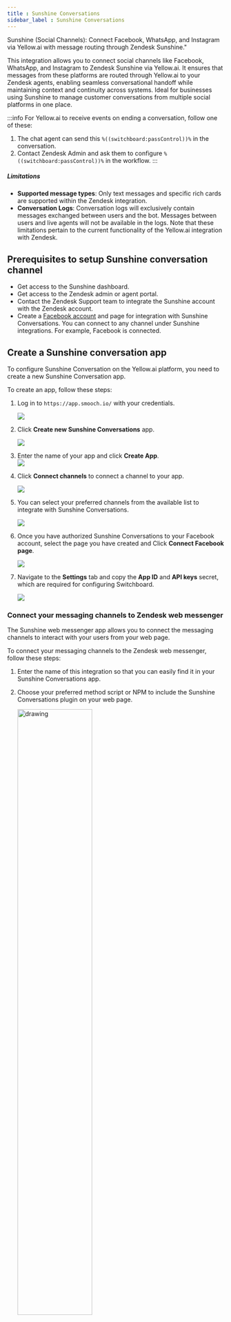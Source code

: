 ```yaml
---
title : Sunshine Conversations
sidebar_label : Sunshine Conversations
---
```


Sunshine (Social Channels): Connect Facebook, WhatsApp, and Instagram via Yellow.ai with message routing through Zendesk Sunshine."

This integration allows you to connect social channels like Facebook, WhatsApp, and Instagram to Zendesk Sunshine via Yellow.ai. It ensures that messages from these platforms are routed through Yellow.ai to your Zendesk agents, enabling seamless conversational handoff while maintaining context and continuity across systems. Ideal for businesses using Sunshine to manage customer conversations from multiple social platforms in one place.


:::info
For Yellow.ai to receive events on ending a conversation, follow one of these:

1. The chat agent can send this ```%((switchboard:passControl))%``` in the conversation.
2. Contact Zendesk Admin and ask them to configure ```%((switchboard:passControl))%``` in the workflow.
:::

##### Limitations

* **Supported message types**: Only text messages and specific rich cards are supported within the Zendesk integration.
* **Conversation Logs**: Conversation logs will exclusively contain messages exchanged between users and the bot. Messages between users and live agents will not be available in the logs.
Note that these limitations pertain to the current functionality of the Yellow.ai integration with Zendesk.

## Prerequisites to setup Sunshine conversation channel

* Get access to the Sunshine dashboard.
* Get access to the Zendesk admin or agent portal.
* Contact the Zendesk Support team to integrate the Sunshine account with the Zendesk account.
* Create a [Facebook account](https://docs.yellow.ai/docs/platform_concepts/channelConfiguration/facebook-messenger#connect-your-facebook-messenger-account) and page for integration with Sunshine Conversations. You can connect to any channel under Sunshine integrations. For example, Facebook is connected.

## Create a Sunshine conversation app

To configure Sunshine Conversation on the Yellow.ai platform, you need to create a new Sunshine Conversation app.

To create an app, follow these steps:

1. Log in to `https://app.smooch.io/` with your credentials.

     ![](https://i.imgur.com/FCwFjXu.png)
	
2. Click **Create new Sunshine Conversations** app.

     ![](https://i.imgur.com/zZXTvcs.png)
	 
3. Enter the name of your app and click **Create App**.	  
    ![](https://i.imgur.com/UQKNYFR.png)
	
4. Click **Connect channels** to connect a channel to your app. 

    ![](https://i.imgur.com/1i6Bg94.png)
	
5. You can select your preferred channels from the available list to integrate with Sunshine Conversations.

      ![](https://i.imgur.com/Q1hrF7D.png)
	  
6. Once you have authorized Sunshine Conversations to your Facebook account, select the page you have created and Click **Connect Facebook page**.

      ![](https://i.imgur.com/ATrRvlc.png)  
	  
7. Navigate to the **Settings** tab and copy the **App ID** and **API keys** secret, which are required for configuring Switchboard.

    ![](https://i.imgur.com/7CX0yMl.png)

### Connect your messaging channels to Zendesk web messenger

The Sunshine web messenger app allows you to connect the messaging channels to interact with your users from your web page.

To connect your messaging channels to the Zendesk web messenger, follow these steps:

1. Enter the name of this integration so that you can easily find it in your Sunshine Conversations app.

2. Choose your preferred method script or NPM to include the Sunshine Conversations plugin on your web page.

   <img src="https://i.imgur.com/zanN1QL.png)" alt="drawing" width="60%"/>

3. Add the Sunshine Conversations plugin to your web page. Add the following code at the end of the `<head>` section on your page:
    
```
<script>
    !function(o,p,s,e,c){
        var i,a,h,u=[],d=[];function t(){var t="You must provide a supported major version.";try{if(!c)throw new Error(t);var e,n="https://cdn.smooch.io/",r="smooch";if((e="string"==typeof this.response?JSON.parse(this.response):this.response).url){var o=p.getElementsByTagName("script")[0],s=p.createElement("script");s.async=!0;var i=c.match(/([0-9]+).?([0-9]+)?.?([0-9]+)?/),a=i&&i[1];if(i&&i[3])s.src=n+r+"."+c+".min.js";else{if(!(4<=a&&e["v"+a]))throw new Error(t);s.src=e["v"+a]}o.parentNode.insertBefore(s,o)}}catch(e){e.message===t&&console.error(e)}}o[s]={init:function(){i=arguments;var t={then:function(e){return d.push({type:"t",next:e}),t},catch:function(e){return d.push({type:"c",next:e}),t}};return t},on:function(){u.push(arguments)},render:function(){a=arguments},destroy:function(){h=arguments}},o.__onWebMessengerHostReady__=function(e){if(delete o.__onWebMessengerHostReady__,o[s]=e,i)for(var t=e.init.apply(e,i),n=0;n<d.length;n++){var r=d[n];t="t"===r.type?t.then(r.next):t.catch(r.next)}a&&e.render.apply(e,a),h&&e.destroy.apply(e,h);for(n=0;n<u.length;n++)e.on.apply(e,u[n])};var n=new XMLHttpRequest;n.addEventListener("load",t),n.open("GET","https://"+e+".webloader.smooch.io/",!0),n.responseType="json",n.send()
    }(window,document,"Smooch","62274004515b2600ef7b3a07","5");
</script>
``` 
    
4. Initialize Sunshine Conversations with your Integration ID. Once Sunshine Conversations has been added to your webpage, you need to initialize the Web Messenger using the below code snippet:
    
```
<script>
Smooch.init({ integrationId: '62274004515b2600ef7b3a07' });
</script>
```    
:::note
* You need to place the above code snippet at the end of the `<body>` section for better performance.
:::  

5. Verify that your integration is successfully working as intended.    
   
## Configure Switchboard on Zendesk admin portal

You need to configure Switchboard to handle the conversation between Zendesk and your bot. The switchboard enables you to programmatically route a user’s conversation through third party systems such as bot frameworks and helpdesk systems. For more information on how to configure Switchboard, click [here](https://docs.smooch.io/rest/#tag/Switchboard-Integrations).

## Connect Sunshine conversation channel to your bot

To connect Sunshine conversations to your bot on the platform, follow these steps:

1. On the left navigation bar, click **Extensions** > **Chat widget**.

   ![](https://imgur.com/ww7i94O.png)

2. Navigate to **Widget panel**, under *Bot avatar*, click **Add** icon and set the logo for the bot.

   <img src="https://imgur.com/Ut1zHjM.png" alt="drawing" width="60%"/>

:::note
* To ensure a seamless integration with Zendesk Sunshine, it is mandatory to update the bot icon.
* It is recommended to upload images with a size of 150 x 150 pixels. 
:::  

4. Go to **Channels** > **Additional** > **Sunshine Conversations**.

   ![](https://imgur.com/orI1sB6.png)

5. Click **Connect to Sunshine Conversation**.

   ![](https://i.imgur.com/f5xixtY.png)

6. Enter your Zendesk subdomain ID that you received while creating a Zendesk account and click **Sign in**.

    <img src="https://i.imgur.com/x4Yidtp.png)" alt="drawing" width="60%"/>
	
7. Click **Allow** to access your Zendesk account.

     <img src="https://i.imgur.com/RkJ5lRh.png)" alt="drawing" width="60%"/>

8. Your Sunshine Conversations channel will be successfully connected. You need to follow the below highlighted instructions to connect Yellow.ai on Zendesk Admin Centre.

     <img src="https://i.imgur.com/SMllyqd.png)" alt="drawing" width="60%"/>
	 
9. Navigate to the **Overview** page, under the **Active channels** section, you can see that the Sunshine Conversations channel is successfully connected to your bot.

    ![](https://imgur.com/0bos19f.png)	 
	 
### Connect Yellow.ai on Zendesk Admin Centre

To connect Yellow.ai on Zendesk Admin Centre, follow these steps:

1. After connecting your bot to Sunshine Conversations, navigate to the Zendesk dashboard and click **Settings**.

     ![](https://i.imgur.com/NBk1aK4.png)
	 
2. Click **Go to Admin Center**.

    ![](https://i.imgur.com/PchQLDV.png) 
	
3. Select **Channels > Bots > Manage bots**.

    ![](https://i.imgur.com/jGEbMmB.png)
	
4. Under *Marketplace bots*, the Yellow bot will be displayed, click **Connect**.

     ![](https://i.imgur.com/dKxcwlU.png)

## Test your bot on Sunshine conversation

After connecting your bot to the Sunshine conversation, you can test your bot. 
     
#### Prerequisite

* Ensure that you have created the bot with intents and configured the flows with the same intent. For more information, click [here](https://docs.yellow.ai/docs/platform_concepts/get_started/createfirstbot). 


To test your bot on the Sunshine conversations, follow these steps:

1. Go to the Facebook page that you have created and trigger the flow that you have created to test the bot. 

     ![](https://i.imgur.com/qTi9442.png)

2. If a flow is configured for agent reply using the [raise ticket](https://docs.yellow.ai/docs/platform_concepts/studio/build/nodes/action-nodes-overview/raise-ticket) node to create a conversation with a Zendesk agent, then the agent will accept the invite. Once a conversation is initiated, the user can talk to the agent from the Zendesk workspace. When the conversation between the agent and user ends, the bot takes the conversation forward with the user.

      ![](https://i.imgur.com/Akqa8K7.png) 

:::note
* Whenever a ticket is raised, the conversation between the bot and the user will be sent as the first message to the agent.
* The acceptable values for priority in the raise ticket node are Low, Normal, High, and Urgent. These values should be passed through a variable for proper processing.
:::          
	  
3. The agent will respond to your queries.

     ![](https://i.imgur.com/3yKepAp.png)   


## Enable Yellow's widget on Sunshine

The Sunshine supports Yellow's widget to enable users to interact with the bot and seamlessly connect with a live agent.

**Key features:**

* **Automated response**: The Yellow widget supports automated responses to user queries.
* **Live agent support**: Users can engage with live agents via Zendesk if the bot cannot address their queries.

### Connect bot users to live agents on Zendesk

To connect to a live agnet on Zendesk, follow these steps:

1. Go to Automation and [build a flow](https://docs.yellow.ai/docs/platform_concepts/studio/build/Flows/journeys) based on how you want the bot to take the user through the process.

2. Configure a flow using the [raise ticket](https://docs.yellow.ai/docs/platform_concepts/studio/build/nodes/action-nodes-overview/raise-ticket) node to connect with a Zendesk agent.

    ![](https://imgur.com/oURnE8E.png)

:::note
The acceptable values for priority in the raise ticket node are Low, Normal, High, and Urgent. These values should be passed through a variable for proper processing.
:::    
    
3. Trigger the flow to initiate conversation with a live agent.

     <img src="https://i.imgur.com/gj5AHt8.png" alt="drawing" width="40%"/>

4. A ticket will be raised on Zendesk, and an agent will **Accept** the invite to start conversation.

   ![](https://i.imgur.com/Akqa8K7.png)
	  
5. The agent will respond to your queries on Zendesk.

     ![](https://i.imgur.com/3yKepAp.png) 

* When the conversation between the agent and user ends, the bot takes the conversation forward with the user.     


## FAQs

<details>
<summary>Is it possible to create forms on the Sunshine conversation widget for email address and name?</summary>
<div>
 <br/>
 <div>You will first need to reach out to the <a href="mailto:support@yellow.ai">Integrations</a> team and enable form creation on the Sunshine Conversation widget. Then, use the Sunshine Conversations post-message API to create forms</div>
  </div>
</details>

<details>
<summary>Can we use channel filter to add flows for WhatsApp and other channels connected on Sunshine Conversation channel from the builder?</summary>
<div>
 <br/>
 <div>No, you cannot use the channel filter in this scenario, as the Sunshine Conversation itself serves as the channel for communication.</div>
  </div>
</details>

<details>
<summary>Will the bot respond to the user on WhatsApp connected to the Sunshine Conversation channel?</summary>
<div>
 <br/>
 <div>
Yes, you can respond to messages using Sunshine-supported message types for the messages received on any of the channels supported on the Sunshine platform. However, when messages are received on the Sunshine Conversation platform, there is no specific information available about the end user's channel. Note that you cannot track in which channel the messages will be delivered.
</div>
  </div>
</details>



